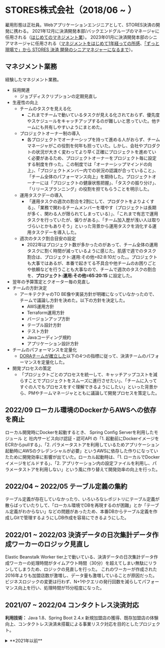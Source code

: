 # STORES株式会社（2018/06 ~ ）
雇用形態は正社員。Webアプリケーションエンジニアとして、STORES決済の開発に携わる。
2021年12月に決済開発本部/バックエンドグループのマネージャに任用される（[はじめてのマネジメント業](https://note.com/b1a9idps/n/n30b66495d948)）。
2023年01月に決済開発本部のシニアマネージャに任用される（[マネジメントをはじめて1年経っての所感](https://product.st.inc/entry/2023/01/20/131052)、[「ずっと現場で」から STORES 決済 開発のシニアマネジャーになるまで](https://people.st.inc/n/n0dc45e51cb71?gs=f12537eece8a)）。

## マネジメント業務
経験したマネジメント業務。

- 採用関連
  - ジョブディスクリプションの定期見直し
- 生産性の向上
  - チームのタスクを見える化
    - これまでチームで動いているタスクが見える化されておらず、優先度やスケジュールをキャッチアップするのが難しいと思っていた。他チームにも共有しやすいようにまとめた。
  - プロジェクトオーナー制の導入
    - 各プロジェクトでオーナーシップを持って進める人がおらず、チームマネージャがこの役割を何年も担っていた。しかし、会社やプロダクトの状況が大きく変わってより早く正確にプロジェクトを進めていく必要があるため、プロジェクトオーナーをプロジェクト毎に設定する制度を作った。この制度では「オーナーシップマインドの向上」、「プロジェクトメンバー内での状況の認識が合っていること」、「チーム全体のパフォーマンス向上」を期待した。プロジェクトオーナーには「プロジェクトの健康状態把握」、「タスクの振り分け」、「リリースプランニング」の役割を担てもらうことを明示した。
  - 運用タスクデーの導入
    - 「運用タスクの週次の割合を2割にして、プロダクトをよりよくする」、「業務で関わるチームメンバーを増やす（プロジェクトは長期が多く、関わる人が限られてしまっている）」、「これまで有志で運用タスクを行っていたが、偏りがある」、「チーム加入歴が浅い人は取りづらいとかもありそう」といった背景から運用タスクを消化する運用タスクデーを導入した。
  - 週次のタスク割合目安の設定
    - 2022年はプロジェクト数が多かったのがあって、チーム全体の運用タスクに割く時間が減っているように感じた。肌感で週でのタスク割合は、プロジェクト:運用:その他=82:8:10だった。。プロジェクトも大事ではあるが、本番で起きてる不具合や他チームのお困りごとや依頼などを行うことも大事なので、チームで週次のタスクの割合を、**プロジェクト:運用:その他=65:20:15** に設定した。
- 翌年の予算策定とクオーター毎の見直し
- チームの方針決定
  - アーキテクチャのTO BE像や実装方針が明確になっていなかったので、チームで議論し方針を決めた。以下の方針を決定した。
    - AWS運用方針
    - Terraform運用方針
    - バージョンアップ方針
    - テーブル設計方針
    - テスト方針
    - Javaコーディング規約
    - アプリケーション設計方針
- チームのパフォーマンスを定量化
  - [DORAチームが確立した](https://cloud.google.com/blog/ja/products/gcp/using-the-four-keys-to-measure-your-devops-performance)以下の4つの指標に従って、決済チームのパフォーマンスを定量化した。 
- 開発プロセスの策定
  - 「プロジェクトごとのプロセスを統一して、キャッチアップコストを減らすことでプロジェクトをスムーズに進行させたい」、「チームに入ってすぐの人でもプロセスをすぐ理解できるようにしたい」といった背景から、PMやチームマネージャとともに議論して開発プロセスを策定した。

## 2022/09 ローカル環境のDockerからAWSへの依存を廃止
ローカル開発時にDockerを起動するとき、 Spring Config Serverを利用したモジュール と 社内サービス向け認証・認可API の「1. 起動前にDockerイメージをECRからpullする」、「2. パラメータストアを利用しているためアプリケーション起動時にAWSのクレデンシャルが必要」というAWSに依存した作りになっていたために開発効率に影響が出ていた。ローカル起動時は、「1. ローカルでDockerイメージをビルドする」、「2. アプリケーション内の設定ファイルを利用し、パラメータストアを利用しない」という風に作り替えて開発効率の向上を行った。

## 2022/04 ~ 2022/05 テーブル定義の集約
テーブル定義が存在していなかったり、いろいろなレポジトリにテーブル定義が散らばっていたりして、「ローカル環境でDBを再現するのが困難」とか「テーブル定義がわからない」などの問題があったため、本番DBからテーブル定義を作成しGitで管理するようにしDB作成を容易にできるようにした。

## 2022/01 ~ 2022/03 決済データの日次集計データ作成ワーカーのロジック見直し
Elastic Beanstalk Worker tier上で動いている、決済データの日次集計データ作成ワーカーの処理時間がタイムアウト時間（30分）を超えてしまい無駄にリランしてしまうため、ロジックの見直しを行った。
これのワーカーが作成された2016年よりも加盟店数が激増し、データ量も激増していることが原因だった。ビジネスロジックの変更は行わず、N+1やクエリの発行回数を減らしてパフォーマンス向上を行い、処理時間が15分程度になった。


## 2021/07 ~ 2022/04 コンタクトレス決済対応

**利用技術：** Java 1.8、Spring Boot 2.4.x
新規加盟店の獲得、既存加盟店の体験向上、コンタクトレス決済未搭載による事業リスク対応を目的としたプロジェクト。

<details>
    <summary>**2021年以前**</summary>

## 2021/07 ~ 2021/08 反社チェックAPIのデータソース追加

**利用技術：** Java 16、Spring Boot 2.5.x、Terraform、GitHub Actions

「クレジットカード番号等取扱契約締結事業者」の登録要件である、CSRS Ⅱを使った反社チェックに対応するためのプロジェクト。
これを実現するにあたって、再設計はリファクタリングが必要だったため実施した。

### リファクタリング内容
#### CSVファイルののアップロードを非同期にする
CSVのインポート処理を同期的に行っていて、タイムアウトで504が返っていたため非同期でデータの挿入を行うようにした

#### Codacyの導入
コードのクオリティやカバレッジを可視化するために[Codacy](https://www.codacy.com)を導入した

#### Amazon RDS for MySQLを5.7から8.0にアップグレード
Java 16から[TLSv1.0とTLSv1.1が廃止](https://bugs.openjdk.org/browse/JDK-8202343)になった。また、利用しているMySQLは5.7.19で[TLSv1.2サポートされてない](https://docs.aws.amazon.com/ja_jp/AmazonRDS/latest/UserGuide/CHAP_MySQL.html#MySQL.Concepts.SSLSupport)。「1.MySQL 5.7のTLS v1.2対応バージョンにあげる」、「2. MySQL 5.7 から MySQL 8.0にバージョンアップする」、「3. 新規でMySQL 8.0のRDSインスタンスを立てる」の選択肢があったが、反社データは毎回全件削除してデータを入れ替えており、データ損失のリスクを考えなくてよい（再アップロードすればよい）のと3の工数が1番かからないことから3の方法を取った。

#### Java 16 & Spring Boot 2.5にバージョンアップ
- サポートが切れた & キャッチアップも含めてJavaの最新バージョンにアップグレード。Spring Bootのバージョンも2.5にした。また、次のようなリファクタリングも行った。
    - [xlsbeans](https://github.com/takezoe/xlsbeans)がずっとメンテされてないので利用するのやめて、POIのみでエクセルデータ -> DTOマッピングをやる
    - apache poiを5.0に
    - AntisocialData.java（エンティティ）をイミュータブルに
    - batch insertにする
    - 周辺ライブラリのバージョンアップ

#### springdoc-openapi導入
APIとドキュメントの乖離防止等の理由から[springdoc-openapi](https://github.com/springdoc/springdoc-openapi)を導入した。

## 2021/05 ~ 2021/07 Elastic Beanstalkで動いているAPIのECS移行

**利用技術：** Java 1.8、Spring Boot 2.4.x、Spring Cloud 2020.0.0、AWS(IAM、S3、ALB、ECS、Security Group) 、Terraform、GitHub Actions
「時代にそぐわない、Java 8より後のバージョンがAmazon Correttoしか利用できない、Beanstalkはブラックボックス化しているため不具合の原因調査等が難しい」など理由からECSへの移行を決めた。
デフォルトだと、アプリケーションログ、アクセスログ、エラーログが１箇所に吐き出されてしまうため、AWS FireLensを利用して分けて吐き出すようにした。デプロイはGitHub Actionsから行うようにした。

## 2021/01 ~ 2021/04 JenkinsからGitHub Actionsへの移行

**利用技術：** AWS、Terraform、GitHub Actions

次のような理由で、JenkinsからGitHub Actionsへの移行を決めた。

1. デプロイ・リリース方法が多様化されている上にちゃんとドキュメントがなく、全環境の手順把握してる人もいないため、使うツールや手順を統一したい
2. 数年Jenkinsのメンテナンスされてこなかったし、これからもメンテナンスしたくない
3. ジョブの作り上、ビルド・デプロイに時間がかかるため改善したい

既存で使われていたのが、AWS CodeBuild・AWS CodeDeployとGitHub Actionsだったのでこの2択だった。前者だと、設定ファイル結構用意しないといけないしデプロイ作業が手間そうだったので、後者に決めた。
運用のことを考えて、実行ログの永続化のために独自でバッチを作ったり、Slack通知をするジョブを全レポジトリに展開するために独自アクションを作ったりした。

詳細は、[JenkinsからGitHub Actionsへの移行をキメた](https://www.b1a9idps.com/posts/migrate-to-github-actions)にまとめてある。

## 2020/12 ~ 2021/02 Elastic Beanstalkで動いているAPIのECS移行

**利用技術：** Java 1.8、Spring Boot 2.2.x、Spring Cloud Hoxton.RELEASE、AWS(IAM、S3、ALB、ECS、Security Group) 、Terraform、GitHub Actions

「2018/08 ~ 2019/03 コールセンターとカスタマーサポートチーム間の業務改善」のプロジェクトで作ったAPIがElastic Beanstalkで動いているのでECSに移行した。
「時代にそぐわない、Java 8より後のバージョンがAmazon Correttoしか利用できない、Beanstalkはブラックボックス化しているため不具合の原因調査等が難しい」など理由からECSへの移行を決めた。
デフォルトだと、アプリケーションログ、アクセスログ、エラーログが１箇所に吐き出されてしまうため、AWS FireLensを利用して分けて吐き出すようにした。デプロイはGitHub Actionsから行うようにした。

## 2020/12 ~ 2021/01 GitHub ActionsのデプロイログをS3にアップロードするバッチ作成

**利用技術：** Java 11、Spring Boot 2.4.x、Spring Cloud 2020.0.x（Spring Cloud Openfeign）、AWS(IAM、S3) 、Terraform、GitHub Actions

CI/CDをJenkinsからGitHub Actionsに移行するプロジェクトの前段階。監査の観点でデプロイログを一定期間保存する必要があるが、現在のGitHubのプランでは90日しか保存されないため、S3にデプロイログをアップロードするバッチを作成。
バッチは、「GitHubのAPIを叩いて、全レポジトリのワークフローの実行ログファイル（zip）を取得してS3にアップロードする」もので、これをGitHub Actionsのscheduleイベントを使って毎日12時に起動するようにした。
LocalStackを使ってユニットテストを書きたかったが、AWS SDK for Java v2は対応してないため断念。

## 2020/08 ~ 2020/12 社内用管理システムのユーザ管理・権限管理機能追加

**利用技術：** Java 1.8、Spring Boot 2.3.x、AWS(Elastic Beanstalk、Cloud Watch、Parameter Store、Amazon Aurora) 、Terraform

全加盟店を管理している社内用管理システム(S)では、Sシステム利用ユーザの登録や参照はできず（リプレース前の旧システムBで行っていた）。権限管理機能もなかった。Bシステムの停止や誤操作の防止のために機能追加を行った。
社内ユーザ管理や認証認可に関するところは、ローンチ時からほぼ手をつけられてなかったし今後もあまりタッチできないだろうと思い、大規模なリファクタリングも行った。具体的にはレイヤードアーキテクチャ、マイクロサービスなどの現在の実装方針に合うように実装した。
DB移行も必要だったため、TerraformでRDSを構築した。

また、社内にまだ実績のなかった、[springdoc-openapi](https://github.com/springdoc/springdoc-openapi)や[Spring Cloud OpenFeign](https://github.com/spring-cloud/spring-cloud-openfeign)やAWS Systems Manager パラメータストアを導入した。springdoc-openapiではドキュメントとコードの乖離の防止、Spring Cloud OpenFeignではHttpClientの実装工数削減、AWS Systems Manager パラメータストアではセキュリティレベルの向上ができた。
検証時の様子をブログにまとめてある。

- [springdoc-openapiでOpenAPI形式のAPIドキュメントを生成する](https://www.b1a9idps.com/posts/springdoc-openapi-1)
- [Spring Cloud OpenFeignで遊ぶ](https://www.b1a9idps.com/posts/spring-cloud-open-feign-1)
- [Spring BootアプリケーションでAWS Systems Manager パラメータストアを利用する](https://www.b1a9idps.com/posts/spring-boot-parameter-store)

要件外のリファクタリングの変更が多かったが、バグを出してしまっては意味がないので、テスト項目書を作成しフロントエンドチームとQA前に2週間かけてテストを行った。QA期間中は疑問点等を自ら拾って回答するようにして品質向上に協力した。
プロジェクト開始時に立てたスケジュールよりも前倒しで進められた上に、リリース後バグもなくとても満足のいくプロジェクトとなった。

## 2020/07 TravisからGitHub Actionsへの移行

**利用技術：** GitHub Actions

開発時のCIはTravisを利用していたが、同レポジトリで動くジョブば1つで複数人が同時にPUSHすると、ビルド待ちがけっこう発生していた（1ビルドあたり10分）のでGitHub Actionsに移行した。
社内にまだ知見がなかったので、ドキュメントを読み込み手を動かした。GitHub Actionsにしたことで、パラレルでジョブが走るために待ち時間が短縮できた。また、GitHubだけで完結するために設定が楽になった。

## 2020/01 ~ 2020/07 入金サイクルの短縮化

**利用技術：** Java 1.8、Spring Boot 2.2.x、AWS(Elastic Beanstalk、Cloud Watch)

競合サービスよりも加盟店さまへの入金までのスピードが遅かったため、2週間から翌々日に入金できるようにした。仕様検討、実装、テストを担当。
入金周りのコードはサービスローンチ時からほぼ手をいれおらず、実際の仕様を表現した実装になっていなかったり、特に方針もなく実装されていたので機能開発に加えて大規模リファクタリングも行った。
リリース直後から入金依頼が行われていて、加盟店さまにとってとても価値があることができたと実感できた。

## 2020/01 一次請けコールセンターの業務改善

**利用技術：** Java 1.8、Spring Boot 2.2.x、React、TypeScript

社内専用サービスは、コールセンターの方たちは参照しかできないように制限をかけていたことで、冗長な書き込み系の作業が発生していたため、この工数を削減した。仕様検討、実装（フロントエンド・バックエンド）、テストを担当。
バックエンドはアクセス制限の変更（一部POSTを可能に）を行い、フロントエンドは表示内容の変更を行った。

## 2019/05 ~ 2019/12 Spring Boot 1.5.xからSpring Boot 2.2.xへのバージョンアップ

**利用技術：** Java 1.8、Spring Boot 2.2.x、Spring Cloud Config Server、Gradle

5レポジトリをGradle 4.10.2以上、Spring Boot 2.2.xにしてリリースした。方針検討、実装、テストを担当。
リリースノートや公式ドキュメント、ソースコードを読みながらバージョンアップを行い、リファクタリングも同時に行った。
QAチームと一緒にテスト項目書を作ってテストをしたのもあって、特に大きな問題もなくリリースできた。

このときの様子を[note](https://note.com/b1a9idps/n/n0b9ca2ee57a2)にまとめている。

## 2019/04 認証・認可周りの改修

**利用技術：** Java 1.8、Spring Boot 1.5.x

Spring SecurityのSecurity Filter Chainを通過した後のSpring Webに処理が移ったときに認証・認可を行なっていた。Spring的に正しい実装方法ではなく、またサービス拡張を考えたときに拡張しづらくなることを考えて改修した。方針検討、実装、テストを担当。
Spring Securityを適切に利用することでセキュリティが高く、今後の拡張もしやすくなった。



## 2018/08 ~ 2019/03 コールセンターとカスタマーサポートチーム間の業務改善

**利用技術：** Java 1.8、Spring Boot 2.1.x、AWS(Elastic Beanstalk、Cloud Watch、Amazon Aurora、Cognito、S3)

コールセンターの方たちは社内専用サービスを利用することができず、スプレッドシート等でカスタマーサポートチームを必要な情報をやりとりしている状況だった。業務改善のために、社内専用サービスをコールセンターの方たちも利用できるようにした。API設計、実装、インフラ設計・構築、テスト担当。
当時社内に知見のなかったSpring Boot 2やMicrometer、TestContainersを導入しました。Amazon CognitoのSDKとSpring Security使って認証・認可処理を実装するのは特に苦戦した。TestContainersを導入したことで、本番と同じDBMSを利用したテストを書けるようになり、よりクオリティ高いテストを書けるようになった。
開発以外では、プロジェクト全体の進捗管理を行ったり、QAやビジネスサイドの人たち向けに噛み砕いた資料を作って仕様説明会を行ったりした。

</details>
